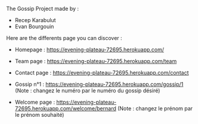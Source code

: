 The Gossip Project made by :
- Recep Karabulut
- Evan Bourgouin

Here are the differents page you can discover :

- Homepage : https://evening-plateau-72695.herokuapp.com/
- Team page : https://evening-plateau-72695.herokuapp.com/team
- Contact page : https://evening-plateau-72695.herokuapp.com/contact

- Gossip n°1 : https://evening-plateau-72695.herokuapp.com/gossip/1
(Note : changez le numéro par le numéro du gossip désiré)

- Welcome page : https://evening-plateau-72695.herokuapp.com/welcome/bernard
(Note : changez le prénom par le prénom souhaité)
